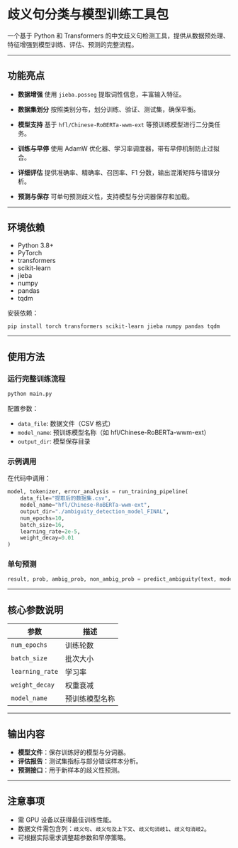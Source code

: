 # 歧义句分类与模型训练工具包

一个基于 Python 和 Transformers 的中文歧义句检测工具，提供从数据预处理、特征增强到模型训练、评估、预测的完整流程。

---

## 功能亮点

* **数据增强**
  使用 `jieba.posseg` 提取词性信息，丰富输入特征。

* **数据集划分**
  按照类别分布，划分训练、验证、测试集，确保平衡。

* **模型支持**
  基于 `hfl/Chinese-RoBERTa-wwm-ext` 等预训练模型进行二分类任务。

* **训练与早停**
  使用 AdamW 优化器、学习率调度器，带有早停机制防止过拟合。

* **详细评估**
  提供准确率、精确率、召回率、F1 分数，输出混淆矩阵与错误分析。

* **预测与保存**
  可单句预测歧义性，支持模型与分词器保存和加载。

---

## 环境依赖

* Python 3.8+
* PyTorch
* transformers
* scikit-learn
* jieba
* numpy
* pandas
* tqdm

安装依赖：

```bash
pip install torch transformers scikit-learn jieba numpy pandas tqdm
```

---

## 使用方法

### 运行完整训练流程

```bash
python main.py
```

配置参数：

* `data_file`: 数据文件（CSV 格式）
* `model_name`: 预训练模型名称（如 hfl/Chinese-RoBERTa-wwm-ext）
* `output_dir`: 模型保存目录

### 示例调用

在代码中调用：

```python
model, tokenizer, error_analysis = run_training_pipeline(
    data_file="提取后的数据集.csv",
    model_name="hfl/Chinese-RoBERTa-wwm-ext",
    output_dir="./ambiguity_detection_model_FINAL",
    num_epochs=10,
    batch_size=16,
    learning_rate=2e-5,
    weight_decay=0.01
)
```

### 单句预测

```python
result, prob, ambig_prob, non_ambig_prob = predict_ambiguity(text, model, tokenizer)
```

---

## 核心参数说明

| 参数              | 描述      |
| --------------- | ------- |
| `num_epochs`    | 训练轮数    |
| `batch_size`    | 批次大小    |
| `learning_rate` | 学习率     |
| `weight_decay`  | 权重衰减    |
| `model_name`    | 预训练模型名称 |

---

## 输出内容

* **模型文件**：保存训练好的模型与分词器。
* **评估报告**：测试集指标与部分错误样本分析。
* **预测接口**：用于新样本的歧义性预测。

---

## 注意事项

* 需 GPU 设备以获得最佳训练性能。
* 数据文件需包含列：`歧义句`、`歧义句及上下文`、`歧义句消岐1`、`歧义句消岐2`。
* 可根据实际需求调整超参数和早停策略。

